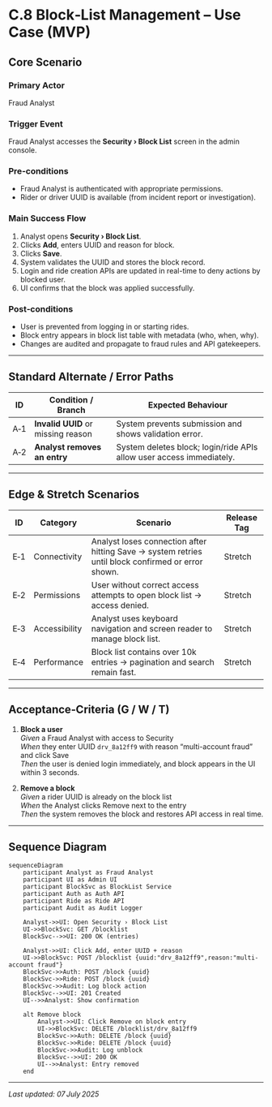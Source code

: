 # C.8 Block‑List Management – Use Case (MVP)

## Core Scenario

### Primary Actor  
Fraud Analyst

### Trigger Event  
Fraud Analyst accesses the **Security › Block List** screen in the admin console.

### Pre‑conditions  
* Fraud Analyst is authenticated with appropriate permissions.  
* Rider or driver UUID is available (from incident report or investigation).  

### Main Success Flow  
1. Analyst opens **Security › Block List**.  
2. Clicks **Add**, enters UUID and reason for block.  
3. Clicks **Save**.  
4. System validates the UUID and stores the block record.  
5. Login and ride creation APIs are updated in real-time to deny actions by blocked user.  
6. UI confirms that the block was applied successfully.

### Post‑conditions  
* User is prevented from logging in or starting rides.  
* Block entry appears in block list table with metadata (who, when, why).  
* Changes are audited and propagate to fraud rules and API gatekeepers.

---

## Standard Alternate / Error Paths

| ID | Condition / Branch | Expected Behaviour |
|----|--------------------|--------------------|
| A‑1 | **Invalid UUID** or missing reason | System prevents submission and shows validation error. |
| A‑2 | **Analyst removes an entry** | System deletes block; login/ride APIs allow user access immediately. |

---

## Edge & Stretch Scenarios

| ID | Category | Scenario | Release Tag |
|----|----------|----------|-------------|
| E‑1 | Connectivity | Analyst loses connection after hitting Save → system retries until block confirmed or error shown. | Stretch |
| E‑2 | Permissions | User without correct access attempts to open block list → access denied. | Stretch |
| E‑3 | Accessibility | Analyst uses keyboard navigation and screen reader to manage block list. | Stretch |
| E‑4 | Performance | Block list contains over 10k entries → pagination and search remain fast. | Stretch |

---

## Acceptance‑Criteria (G / W / T)

1. **Block a user**  
   *Given* a Fraud Analyst with access to Security  
   *When* they enter UUID `drv_8a12ff9` with reason “multi-account fraud” and click Save  
   *Then* the user is denied login immediately, and block appears in the UI within 3 seconds.

2. **Remove a block**  
   *Given* a rider UUID is already on the block list  
   *When* the Analyst clicks Remove next to the entry  
   *Then* the system removes the block and restores API access in real time.

---

## Sequence Diagram

```mermaid
sequenceDiagram
    participant Analyst as Fraud Analyst
    participant UI as Admin UI
    participant BlockSvc as BlockList Service
    participant Auth as Auth API
    participant Ride as Ride API
    participant Audit as Audit Logger

    Analyst->>UI: Open Security › Block List
    UI->>BlockSvc: GET /blocklist
    BlockSvc-->>UI: 200 OK (entries)

    Analyst->>UI: Click Add, enter UUID + reason
    UI->>BlockSvc: POST /blocklist {uuid:"drv_8a12ff9",reason:"multi-account fraud"}
    BlockSvc->>Auth: POST /block {uuid}
    BlockSvc->>Ride: POST /block {uuid}
    BlockSvc->>Audit: Log block action
    BlockSvc-->>UI: 201 Created
    UI-->>Analyst: Show confirmation

    alt Remove block
        Analyst->>UI: Click Remove on block entry
        UI->>BlockSvc: DELETE /blocklist/drv_8a12ff9
        BlockSvc->>Auth: DELETE /block {uuid}
        BlockSvc->>Ride: DELETE /block {uuid}
        BlockSvc->>Audit: Log unblock
        BlockSvc-->>UI: 200 OK
        UI-->>Analyst: Entry removed
    end
```

---

*Last updated: 07 July 2025*
